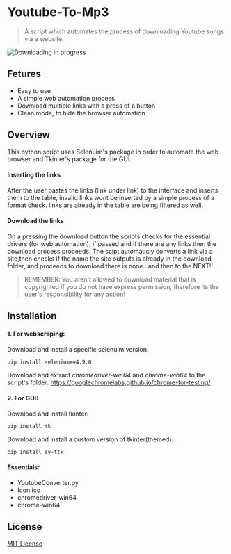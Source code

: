 # Youtube-To-Mp3
>A script which automates the process of downloading Youtube songs via a website.

![Downloading in progress](https://github.com/MichaelMarkovsky/Youtube-To-Mp3/assets/133515749/bcab07cb-849e-4f5d-99ec-e382dcd409c9)

## Fetures
- Easy to use
- A simple web automation process
- Download multiple links with a press of a button
- Clean mode, to hide the browser automation

## Overview
This python script uses Selenuim's package in order to automate the web browser and Tkinter's package for the GUI.
#### Inserting the links
After the user pastes the links (link under link) to the interface and inserts them to the table, invalid links wont be inserted by a simple
process of a format check.
links are already in the table are being filtered as well.

#### Download the links
On a pressing the download button the scripts checks for the essential drivers (for web automation),
if passed and if there are any links then the download process proceeds.
The scipt automaticly converts a link via a site,then checks if the name the site outputs is already in the download folder,
and proceeds to download there is none..
and then to the NEXT!!

> REMEMBER: You aren't allowed to download material that is copyrighted if you do not have express permission,
> therefore its the user's responsibility for any action!


## Installation
#### 1. For webscraping:
Download and install a specific selenuim version:
```
pip install selenium==4.9.0
```
Download and extract *chromedriver-win64* and *chrome-win64* to the script's folder:
https://googlechromelabs.github.io/chrome-for-testing/

#### 2. For GUI:
Download and install tkinter:
```
pip install tk
```

Download and install a custom version of tkinter(themed):
```
pip install sv-ttk
```
#### Essentials:
- YoutubeConverter.py
- Icon.ico
- chromedriver-win64
- chrome-win64

## License
[MIT License](LICENSE)
